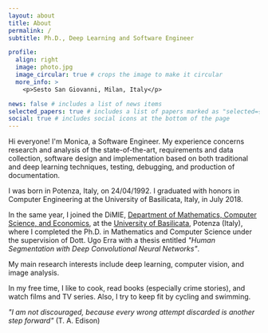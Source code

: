 ```yaml
---
layout: about
title: About
permalink: /
subtitle: Ph.D., Deep Learning and Software Engineer

profile:
  align: right
  image: photo.jpg
  image_circular: true # crops the image to make it circular
  more_info: >
    <p>Sesto San Giovanni, Milan, Italy</p>

news: false # includes a list of news items
selected_papers: true # includes a list of papers marked as "selected={true}"
social: true # includes social icons at the bottom of the page
---
```


Hi everyone! I'm Monica, a Software Engineer. My experience concerns research and analysis of the state-of-the-art, requirements and data collection, software design and implementation based on both traditional and deep learning techniques, testing, debugging, and production of documentation.

I was born in Potenza, Italy, on 24/04/1992. I graduated with honors in Computer Engineering at the University of Basilicata, Italy, in July 2018.

In the same year, I joined the DiMIE, [Department of Mathematics, Computer Science, and Economics](https://dimie.unibas.it/site/home.html), at the [University of Basilicata](https://portale.unibas.it/site/home.html), Potenza (Italy), where I completed the Ph.D. in Mathematics and Computer Science under the supervision of Dott. Ugo Erra with a thesis entitled _"Human Segmentation with Deep Convolutional Neural Networks"_. 

My main research interests include deep learning, computer vision, and image analysis.

In my free time, I like to cook, read books (especially crime stories), and watch films and TV series. Also, I try to keep fit by cycling and swimming.

_"I am not discouraged, because every wrong attempt discarded is another step forward"_ (T. A. Edison)